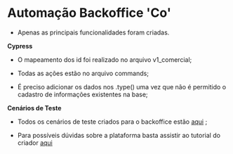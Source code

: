 
# Automação Backoffice 'Co'



* Apenas as principais funcionalidades foram criadas. 



**Cypress**

- O mapeamento dos id foi realizado no arquivo v1_comercial;

- Todas as ações estão no arquivo commands;

- É preciso adicionar os dados nos .type() uma vez que não é permitido o cadastro de informações existentes na base;

**Cenários de Teste**

* Todos os cenários de teste criados para o backoffice estão [aqui](https://app.meloqa.com.br/) ;

* Para possíveis dúvidas sobre a plataforma basta assistir ao tutorial do criador [aqui](https://www.youtube.com/@MeloQA/videos?view=0&sort=dd&shelf_id=2)
